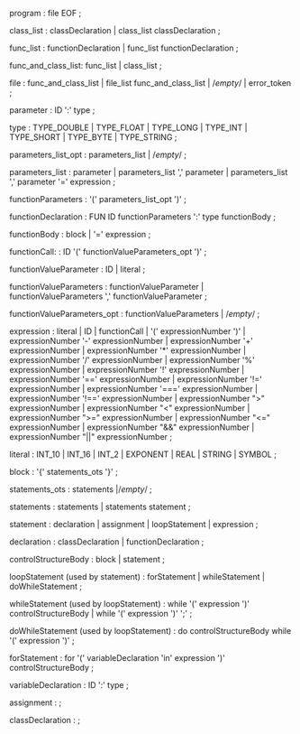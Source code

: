 program
:   file EOF 
;

class_list
:   classDeclaration
    | class_list classDeclaration
;

func_list
:   functionDeclaration
    | func_list functionDeclaration
;

func_and_class_list: func_list
    | class_list
    ;

file
:   func_and_class_list
    | file_list func_and_class_list
    | /*empty*/
    | error_token
;

parameter
:   ID ':' type
;

type
:   TYPE_DOUBLE
    | TYPE_FLOAT
    | TYPE_LONG
    | TYPE_INT
    | TYPE_SHORT
    | TYPE_BYTE
    | TYPE_STRING
;

parameters_list_opt
:   parameters_list
    | /*empty*/
;

parameters_list
:   parameter
    | parameters_list ',' parameter
    | parameters_list ',' parameter '='  expression
;

functionParameters 
:   '(' parameters_list_opt ')'
;

functionDeclaration
:  FUN ID functionParameters ':' type functionBody
;

functionBody
:   block
    | '=' expression
;

functionCall:
:   ID '(' functionValueParameters_opt ')'
;

functionValueParameter
:   ID
    | literal
;

functionValueParameters
:   functionValueParameter
|   functionValueParameters ',' functionValueParameter
;

functionValueParameters_opt
:   functionValueParameters
|   /*empty*/
;

expression
:   literal
	| ID
	| functionCall
	| '(' expressionNumber ')'
	| expressionNumber '-' expressionNumber
	| expressionNumber '+' expressionNumber
	| expressionNumber '*' expressionNumber
	| expressionNumber '/' expressionNumber
	| expressionNumber '%' expressionNumber
	| expressionNumber '!' expressionNumber
	| expressionNumber '==' expressionNumber
	| expressionNumber '!=' expressionNumber
	| expressionNumber '===' expressionNumber
	| expressionNumber '!==' expressionNumber
	| expressionNumber ">" expressionNumber
	| expressionNumber "<" expressionNumber
	| expressionNumber ">=" expressionNumber
	| expressionNumber "<=" expressionNumber
	| expressionNumber "&&" expressionNumber
	| expressionNumber "||" expressionNumber
;

literal
:   INT_10
	| INT_16
	| INT_2
	| EXPONENT
	| REAL
    | STRING
    | SYMBOL
;

block
:   '{' statements_ots '}'
;

statements_ots
:   statements
    |/*empty*/
;

statements
:   statements
    | statements statement
;

statement
:   declaration 
    | assignment 
    | loopStatement 
    | expression
;

declaration 
:   classDeclaration
    | functionDeclaration
;

controlStructureBody 
: block
    | statement
;

loopStatement (used by statement)
:   forStatement
    | whileStatement
    | doWhileStatement
;

whileStatement (used by loopStatement)
: while '(' expression ')' controlStructureBody
    | while '(' expression ')' ';'
;

doWhileStatement (used by loopStatement)
:   do controlStructureBody while '(' expression ')'
;

forStatement 
:   for '(' variableDeclaration 'in' expression ')'
    controlStructureBody
;

variableDeclaration 
:   ID ':' type
;

assignment
:   ;

classDeclaration
:   ;


